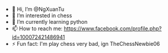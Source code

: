 - 👋 Hi, I’m @NgXuanTu
- 👀 I’m interested in chess
- 🌱 I’m currently learning python
- 📫 How to reach me: https://www.facebook.com/profile.php?id=100072421486941
- ⚡ Fun fact: I'm play chess very bad, ign TheChessNewbie06 

<!---
NgXuanTu/NgXuanTu is a ✨ special ✨ repository because its `README.md` (this file) appears on your GitHub profile.
You can click the Preview link to take a look at your changes.
--->
